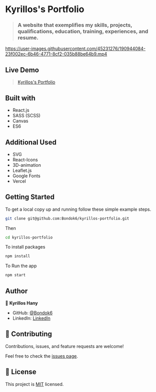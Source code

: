 # Kyrillos's Portfolio

> ### A website that exemplifies my skills, projects, qualifications, education, training, experiences, and resume.


https://user-images.githubusercontent.com/45231276/190944084-23f002ec-6b46-4771-8cf2-035b88be64b9.mp4


## Live Demo

> [Kyrillos's Portfolio](https://github.com/Bondok6/kyrillos-portfolio)

## Built with

- React.js
- SASS (SCSS)
- Canvas
- ES6

## Additional Used

- SVG
- React-Icons
- 3D-animation
- Leaflet.js
- Google Fonts
- Vercel

## Getting Started

To get a local copy up and running follow these simple example steps.

```sh
git clone git@github.com:Bondok6/kyrillos-portfolio.git
```

Then

```sh
cd kyrillos-portfolio
```

To install packages

```sh
npm install
```

To Run the app

```sh
npm start
```

## Author

👤 **Kyrillos Hany**

- GitHub: [@Bondok6](https://github.com/Bondok6)
- LinkedIn: [LinkedIn](https://www.linkedin.com/in/kyrillos-hany/)

## 🤝 Contributing

Contributions, issues, and feature requests are welcome!

Feel free to check the [issues page](../../issues/).

## 📝 License

This project is [MIT](./MIT.md) licensed.
